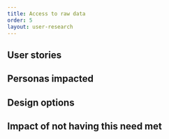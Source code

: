 ```yaml
---
title: Access to raw data
order: 5
layout: user-research
---
```

<h2 class="govuk-heading-m">User stories</h2>


<h2 class="govuk-heading-m">Personas impacted</h2>


<h2 class="govuk-heading-m">Design options</h2>


<h2 class="govuk-heading-m">Impact of not having this need met</h2>

